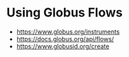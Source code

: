 # Using Globus Flows

- https://www.globus.org/instruments
- https://docs.globus.org/api/flows/
- https://www.globusid.org/create
